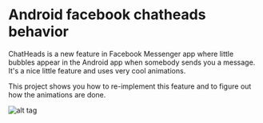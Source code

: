 # Android facebook chatheads behavior
ChatHeads is a new feature in Facebook Messenger app where little bubbles appear in the Android app when somebody sends you a message. It's a nice little feature and uses very cool animations.

This project shows you how to re-implement this feature and to figure out how the animations are done.

![alt tag](http://i.imgur.com/N1Gbfvn.gif)
